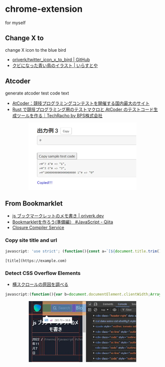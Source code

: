 <!-- markdownlint-disable no-inline-html -->
# chrome-extension

for myself

## Change X to

change X icon to the blue bird

- [oriverk/twitter_icon_x_to_bird | GitHub](https://github.com/oriverk/twitter_icon_x_to_bird)
- [クビになった青い鳥のイラスト | いらすとや](https://www.irasutoya.com/2023/07/blog-post.html)

## Atcoder

generate atcoder test code text

- [AtCoder：競技プログラミングコンテストを開催する国内最大のサイト](https://atcoder.jp/home)
- [Rust で競技プログラミング用のテストマクロと AtCoder のテストコード生成ツールを作る｜TechRacho by BPS株式会社](https://techracho.bpsinc.jp/jhonda/2019_08_05/78537)

<p align="center">
  <img src="/images/atcoder.webp" alt="browser extension for atcoder to create test code text" width="350">
</p>

## From Bookmarklet

- [js ブックマークレットのメモ書き | oriverk.dev](https://oriverk.dev/blog/20221107-bookmarklet/)
- [Bookmarkletを作ろう(準備編） #JavaScript - Qiita](https://qiita.com/kanaxx/items/63debe502aacd73c3cb8)
- [Closure Compiler Service](https://closure-compiler.appspot.com/home)

### Copy site title and url

```js
javascript: 'use strict'; (function(){const a=`[${document.title.trim()}](${location.href})`;navigator.clipboard.writeText(a).then(()=>{alert(`Successfully copied ${a}`)},()=>{alert("Unfortunately failed to copy..")})})();
```

```
[title](https://example.com)
```

### Detect CSS Overflow Elements

- [横スクロールの原因を調べる](https://codepen.io/tak-dcxi/pen/ZEJJWxE)

```js
javascript:(function(){var b=document.documentElement.clientWidth;Array.from(document.getElementsByTagName("*")).forEach(function(a){a.style.outline="1px solid tomato";b<a.clientWidth&&console.log(a)})})();
```

<p align="center">
  <img src="/images/cssOverflowElements.webp" alt="browser extension to detect css overflow elements" width="350">
</p>
